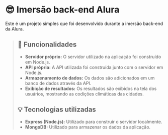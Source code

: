 # 😎 Imersão back-end Alura
Este é um projeto simples que foi desenvolvido durante a imersão back-end da Alura.

> ## 🤖 Funcionalidades
> * **Servidor próprio:** O servidor utilizado na aplicação foi construído em Node.js.
> * **API própria:** A API utilizada foi construída junto com o servidor em Node.js.
> * **Armazenamento de dados:** Os dados são adicionados em um banco de dados através da API.
> * **Exibição de resultados:** Os resultados são exibidos na tela dos usuários, mostrando as codições climáticas das cidades.
> ## 💡 Tecnologias utilizadas
> * **Express (Node.js):** Utilizado para construir o servidor localmente.
> * **MongoDB:** Utilizado para armazenar os dados da aplicação.
